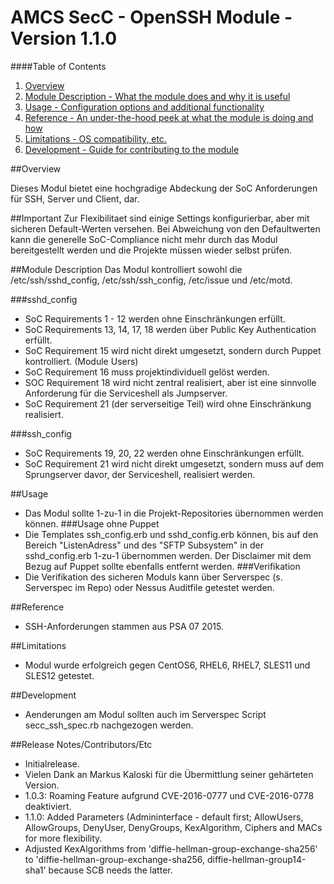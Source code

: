 # AMCS SecC - OpenSSH Module - Version 1.1.0

####Table of Contents

1. [Overview](#overview)
2. [Module Description - What the module does and why it is useful](#module-description)
3. [Usage - Configuration options and additional functionality](#usage)
4. [Reference - An under-the-hood peek at what the module is doing and how](#reference)
5. [Limitations - OS compatibility, etc.](#limitations)
6. [Development - Guide for contributing to the module](#development)

##Overview

Dieses Modul bietet eine hochgradige Abdeckung der SoC Anforderungen für SSH, Server und Client, dar.

##Important
Zur Flexibilitaet sind einige Settings konfigurierbar, aber mit sicheren Default-Werten versehen. Bei Abweichung von den Defaultwerten kann die generelle SoC-Compliance nicht mehr
durch das Modul bereitgestellt werden und die Projekte müssen wieder selbst prüfen.

##Module Description
Das Modul kontrolliert sowohl die /etc/ssh/sshd_config, /etc/ssh/ssh_config, /etc/issue und /etc/motd.

###sshd_config
- SoC Requirements 1 - 12 werden ohne Einschränkungen erfüllt.
- SoC Requirements 13, 14, 17, 18 werden über Public Key Authentication erfüllt.
- SoC Requirement 15 wird nicht direkt umgesetzt, sondern durch Puppet kontrolliert. (Module Users)
- SoC Requirement 16 muss projektindividuell gelöst werden.
- SOC Requirement 18 wird nicht zentral realisiert, aber ist eine sinnvolle Anforderung für die Serviceshell als Jumpserver.
- SoC Requirement 21 (der serverseitige Teil) wird ohne Einschränkung realisiert.

###ssh_config
- SoC Requirements 19, 20, 22 werden ohne Einschränkungen erfüllt.
- SoC Requirement 21 wird nicht direkt umgesetzt, sondern muss auf dem Sprungserver davor, der Serviceshell, realisiert werden.

##Usage
- Das Modul sollte 1-zu-1 in die Projekt-Repositories übernommen werden können.
###Usage ohne Puppet
- Die Templates ssh_config.erb und sshd_config.erb können, bis auf den Bereich "ListenAdress" und des "SFTP Subsystem" in der sshd_config.erb 1-zu-1 übernommen werden. Der Disclaimer mit dem Bezug auf Puppet sollte ebenfalls entfernt werden.
###Verifikation
- Die Verifikation des sicheren Moduls kann über Serverspec (s. Serverspec im Repo) oder Nessus Auditfile getestet werden.

##Reference
- SSH-Anforderungen stammen aus PSA 07 2015.

##Limitations
- Modul wurde erfolgreich gegen CentOS6, RHEL6, RHEL7, SLES11 und SLES12 getestet.

##Development
- Aenderungen am Modul sollten auch im Serverspec Script secc_ssh_spec.rb nachgezogen werden.

##Release Notes/Contributors/Etc
- Initialrelease.
- Vielen Dank an Markus Kaloski für die Übermittlung seiner gehärteten Version.
- 1.0.3: Roaming Feature aufgrund CVE-2016-0777 und CVE-2016-0778 deaktiviert.
- 1.1.0: Added Parameters (Admininterface - default first; AllowUsers, AllowGroups, DenyUser, DenyGroups, KexAlgorithm, Ciphers and MACs for more flexibility.
 - Adjusted KexAlgorithms from 'diffie-hellman-group-exchange-sha256' to 'diffie-hellman-group-exchange-sha256, diffie-hellman-group14-sha1' because SCB needs the latter.
